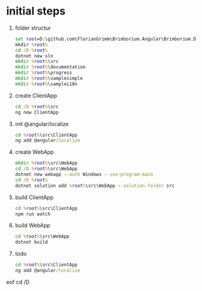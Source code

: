 # initial steps

1. folder structur

    ```cmd
    set root=D:\github.com\FlorianGrimm\Brimborium.Angular\Brimborium.DefineAPI\
    mkdir %root%
    cd /D %root%
    dotnet new sln
    mkdir %root%\src
    mkdir %root%\documentation
    mkdir %root%\progress
    mkdir %root%\samplesimple
    mkdir %root%\samplei18n
    ```

2. create ClientApp

    ```cmd
    cd /D %root%\src
    ng new ClientApp
    ```

3. init @angular/localize

    ```cmd
    cd %root%\src\ClientApp
    ng add @angular/localize
    ```


3. create WebApp

    ```cmd
    mkdir %root%\src\WebApp
    cd /D %root%\src\WebApp
    dotnet new webapp --auth Windows --use-program-main
    cd /D %root%
    dotnet solution add %root%\src\WebApp --solution-folder src
    ```



4. build ClientApp

    ```cmd
    cd %root%\src\ClientApp
    npm run watch
    ```

5. build WebApp

    ```cmd
    cd %root%\src\WebApp
    dotnet build
    ```

6. todo

    ```cmd
    cd %root%\src\ClientApp
    ng add @angular/localize
    ```

eof
cd /D 